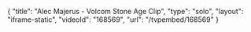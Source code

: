 {
    "title": "Alec Majerus - Volcom Stone Age Clip",
    "type": "solo",
    "layout": "iframe-static",
    "videoId": "168569",
    "url": "\/tvpembed\/168569"
}